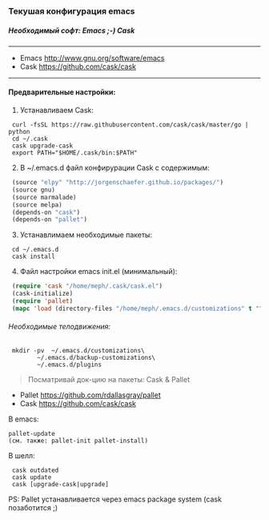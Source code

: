 
### Текушая конфигурация emacs

##### Необходимый софт: Emacs ;-) Cask
------------------------------------------
- Emacs http://www.gnu.org/software/emacs
- Cask https://github.com/cask/cask
------------------------------------------

#### Предварительные настройки:

1. Устанавливаем Cask:
```
 curl -fsSL https://raw.githubusercontent.com/cask/cask/master/go | python
 cd ~/.cask
 cask upgrade-cask
 export PATH="$HOME/.cask/bin:$PATH"
```
2. В ~/.emacs.d файл конфирурации Cask с содержимым:
```lisp
 (source "elpy" "http://jorgenschaefer.github.io/packages/")
 (source gnu)
 (source marmalade)
 (source melpa)
 (depends-on "cask")
 (depends-on "pallet")
```
3. Устанавлимаем необходимые пакеты:
```
 cd ~/.emacs.d
 cask install
```
4. Файл настройки emacs init.el (минимальный):
```lisp
 (require 'cask "/home/meph/.cask/cask.el")
 (cask-initialize)
 (require 'pallet)
 (mapc 'load (directory-files "/home/meph/.emacs.d/customizations" t "^[0-9]+.*\.el$"))
```

###### Необходимые телодвижения:
```
 mkdir -pv  ~/.emacs.d/customizations\ 
	    ~/.emacs.d/backup-customizations\
	    ~/.emacs.d/plugins
```

>Посматривай док-цию на пакеты: Cask & Pallet

- Pallet https://github.com/rdallasgray/pallet
- Cask https://github.com/cask/cask

В emacs: 
```
pallet-update
(см. также: pallet-init pallet-install)
```
В шелл: 
```
 cask outdated
 cask update
 cask [upgrade-cask|upgrade]
```

PS: Pallet устанавливается через emacs package system (cask позаботится ;)
